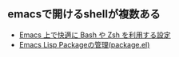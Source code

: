 
## emacsで開けるshellが複数ある
- [Emacs 上で快適に Bash や Zsh を利用する設定](http://sakito.jp/emacs/emacsshell.html)
- [Emacs Lisp Packageの管理(package.el)](http://emacs-jp.github.io/packages/package-management/package-el.html)










